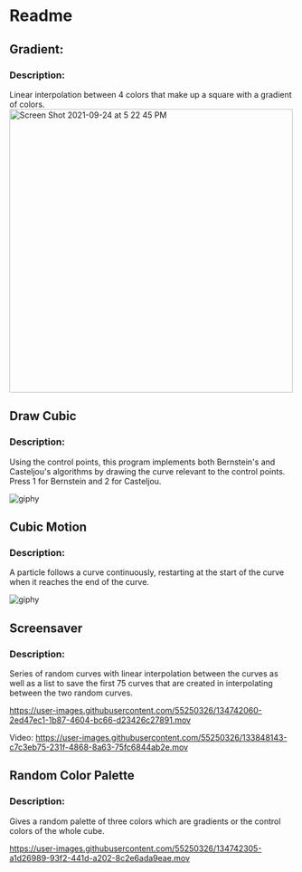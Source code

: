 # Readme

<h2>Gradient:</h2>

<h3>Description:</h3>
Linear interpolation between 4 colors that make up a square with a gradient of colors.

<img width="501" alt="Screen Shot 2021-09-24 at 5 22 45 PM" src="https://user-images.githubusercontent.com/55250326/134741241-edf100ef-0658-4385-9b00-eca08ee64699.png">


<h2>Draw Cubic</h2>
<h3>Description:</h3>
Using the control points, this program implements both Bernstein's and Casteljou's algorithms by drawing the curve relevant to the control points. Press 1 for Bernstein and 2 for Casteljou.

![giphy](https://user-images.githubusercontent.com/55250326/134741642-44f830bb-20ce-4870-9463-93efd4ff4e0c.gif)


<h2>Cubic Motion</h2>

<h3>Description:</h3>
A particle follows a curve continuously, restarting at the start of the curve when it reaches the end of the curve.

![giphy](https://user-images.githubusercontent.com/55250326/134741857-270411e2-c7af-4b68-ad40-f432b1c2e4c4.gif)


<h2>Screensaver</h2>

<h3>Description:</h3>
Series of random curves with linear interpolation between the curves as well as a list to save the first 75 curves that are created in interpolating between the two random curves.





https://user-images.githubusercontent.com/55250326/134742060-2ed47ec1-1b87-4604-bc66-d23426c27891.mov


Video:
https://user-images.githubusercontent.com/55250326/133848143-c7c3eb75-231f-4868-8a63-75fc6844ab2e.mov

<h2>Random Color Palette</h2>

<h3>Description:</h3>
Gives a random palette of three colors which are gradients or the control colors of the whole cube.



https://user-images.githubusercontent.com/55250326/134742305-a1d26989-93f2-441d-a202-8c2e6ada9eae.mov




